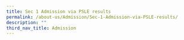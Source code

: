 ```yaml
---
title: Sec 1 Admission via PSLE results
permalink: /about-us/Admission/Sec-1-Admission-via-PSLE-results/
description: ""
third_nav_title: Admission
---
```

